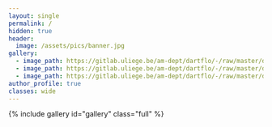 ```yaml
---
layout: single
permalink: /
hidden: true
header:
  image: /assets/pics/banner.jpg
gallery:
  - image_path: https://gitlab.uliege.be/am-dept/dartflo/-/raw/master/dox/title.png
  - image_path: https://gitlab.uliege.be/am-dept/dartflo/-/raw/master/dox/title.png
  - image_path: https://gitlab.uliege.be/am-dept/dartflo/-/raw/master/dox/title.png
author_profile: true
classes: wide
---
```


{% include gallery id="gallery" class="full" %}

